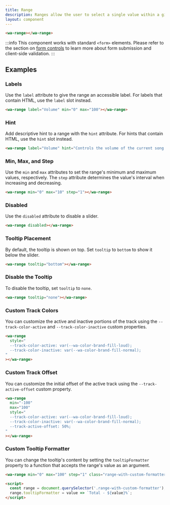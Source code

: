 ```yaml
---
title: Range
description: Ranges allow the user to select a single value within a given range using a slider.
layout: component
---
```


```html {.example}
<wa-range></wa-range>
```

:::info
This component works with standard `<form>` elements. Please refer to the section on [form controls](/docs/form-controls) to learn more about form submission and client-side validation.
:::

## Examples

### Labels

Use the `label` attribute to give the range an accessible label. For labels that contain HTML, use the `label` slot instead.

```html {.example}
<wa-range label="Volume" min="0" max="100"></wa-range>
```

### Hint

Add descriptive hint to a range with the `hint` attribute. For hints that contain HTML, use the `hint` slot instead.

```html {.example}
<wa-range label="Volume" hint="Controls the volume of the current song." min="0" max="100"></wa-range>
```

### Min, Max, and Step

Use the `min` and `max` attributes to set the range's minimum and maximum values, respectively. The `step` attribute determines the value's interval when increasing and decreasing.

```html {.example}
<wa-range min="0" max="10" step="1"></wa-range>
```

### Disabled

Use the `disabled` attribute to disable a slider.

```html {.example}
<wa-range disabled></wa-range>
```

### Tooltip Placement

By default, the tooltip is shown on top. Set `tooltip` to `bottom` to show it below the slider.

```html {.example}
<wa-range tooltip="bottom"></wa-range>
```

### Disable the Tooltip

To disable the tooltip, set `tooltip` to `none`.

```html {.example}
<wa-range tooltip="none"></wa-range>
```

### Custom Track Colors

You can customize the active and inactive portions of the track using the `--track-color-active` and `--track-color-inactive` custom properties.

```html {.example}
<wa-range
  style="
  --track-color-active: var(--wa-color-brand-fill-loud);
  --track-color-inactive: var(--wa-color-brand-fill-normal);
"
></wa-range>
```

### Custom Track Offset

You can customize the initial offset of the active track using the `--track-active-offset` custom property.

```html {.example}
<wa-range
  min="-100"
  max="100"
  style="
  --track-color-active: var(--wa-color-brand-fill-loud);
  --track-color-inactive: var(--wa-color-brand-fill-normal);
  --track-active-offset: 50%;
"
></wa-range>
```

### Custom Tooltip Formatter

You can change the tooltip's content by setting the `tooltipFormatter` property to a function that accepts the range's value as an argument.

```html {.example}
<wa-range min="0" max="100" step="1" class="range-with-custom-formatter"></wa-range>

<script>
  const range = document.querySelector('.range-with-custom-formatter');
  range.tooltipFormatter = value => `Total - ${value}%`;
</script>
```

